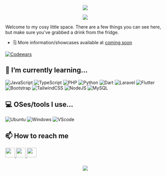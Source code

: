 <p width="100%" align="center">
  <img src="https://capsule-render.vercel.app/api?type=waving&color=gradient&text=Hi%20There!&height=100&section=header"/>
</p>

<p align="center" width="100%">
  <img width=""src="https://i.pinimg.com/originals/46/5e/76/465e76ef9c20b4e3dd4075c69306f74e.gif"/>
</p>

Welcome to my cosy little space. There are a few things you can see here, but make sure you've grabbed a drink from the fridge.

- 🗒️ More information/showcases available at [coming soon]()

[![Codewars](https://www.codewars.com/users/Seinzz/badges/small)](https://www.codewars.com/users/Seinzz)

## 🌱 I’m currently learning...

![JavaScript](https://img.shields.io/badge/javascript-323330.svg?style=for-the-badge&logo=javascript&logoColor=F7DF1E)
![TypeScript](https://img.shields.io/badge/typescript-323330.svg?style=for-the-badge&logo=typescript&logoColor=007ACC)
![PHP](https://img.shields.io/badge/php-323330.svg?style=for-the-badge&logo=php&logoColor=777BB4)
![Python](https://img.shields.io/badge/python-323330?style=for-the-badge&logo=python&logoColor=3776AB)
![Dart](https://img.shields.io/badge/dart-323330?style=for-the-badge&logo=dart&logoColor=0175C2)
![Laravel](https://img.shields.io/badge/Laravel-323330.svg?style=for-the-badge&logo=Laravel&logoColor=FF2D20)
![Flutter](https://img.shields.io/badge/Flutter-323330.svg?style=for-the-badge&logo=Flutter&logoColor=02569B)
![Bootstrap](https://img.shields.io/badge/bootstrap-323330.svg?style=for-the-badge&logo=bootstrap&logoColor=7952B3)
![TailwindCSS](https://img.shields.io/badge/tailwindcss-323330.svg?style=for-the-badge&logo=tailwind-css&logoColor=06B6D4)
![NodeJS](https://img.shields.io/badge/node.js-323330?style=for-the-badge&logo=node.js&logoColor=339933)
![MySQL](https://img.shields.io/badge/mysql-323330.svg?style=for-the-badge&logo=mysql&logoColor=4479A1)

## 💻 OSes/tools I use...

![Ubuntu](https://img.shields.io/badge/Ubuntu-%23323330?style=for-the-badge&logo=ubuntu&logoColor=E95420)
![Windows](https://img.shields.io/badge/Windows-%23323330?style=for-the-badge&logo=windows&logoColor=0078D4)
![VScode](https://img.shields.io/badge/VSCode-%23323330?style=for-the-badge&logo=visual%20studio%20code&logoColor=007ACC)

## 📫 How to reach me

<div justify-content="center" >
  <a margin-right="20px" href="https://www.instagram.com/hsnzdn_/">
    <img height="30" width="30" src="https://cdn.simpleicons.org/instagram/" />
  </a> 
  <a margin-right="20px" href="https://x.com/_aantasena">
    <img height="30" width="30" src="https://cdn.simpleicons.org/x/" />
  </a>
  <a href="https://www.linkedin.com/in/husein-y-294344218/">
    <img height="30" width="30" src="https://cdn.simpleicons.org/linkedin/"/>
  </a>
</div>

###

<div align="center">
  <img src="https://profile-counter.glitch.me/seinzzz/count.svg?"  />
</div>

###

<!--
**Seinzzz/Seinzzz** is a ✨ _special_ ✨ repository because its `README.md` (this file) appears on your GitHub profile.

Here are some ideas to get you started:

- 🔭 I’m currently working on ...
- 🌱 I’m currently learning ...
- 👯 I’m looking to collaborate on ...
- 🤔 I’m looking for help with ...
- 💬 Ask me about ...
- 📫 How to reach me: ...
- 😄 Pronouns: ...
- ⚡ Fun fact: ...
  -->
